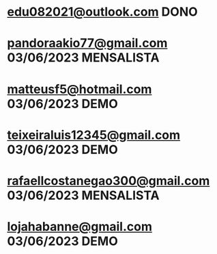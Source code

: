 edu082021@outlook.com DONO
===================================================================================================================
pandoraakio77@gmail.com 03/06/2023 MENSALISTA
===================================================================================================================
matteusf5@hotmail.com 03/06/2023 DEMO
===================================================================================================================
teixeiraluis12345@gmail.com 03/06/2023 DEMO
===================================================================================================================
rafaellcostanegao300@gmail.com 03/06/2023 MENSALISTA
===================================================================================================================
lojahabanne@gmail.com 03/06/2023 DEMO
===================================================================================================================
